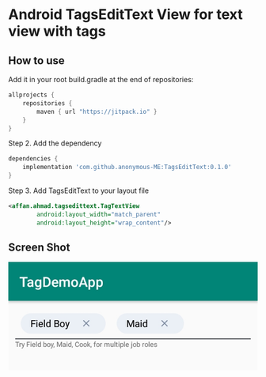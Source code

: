 # Android TagsEditText View for text view with tags

## How to use ##


Add it in your root build.gradle at the end of repositories:
```groovy
allprojects {
	repositories {
		maven { url "https://jitpack.io" }
	}
}
```
Step 2. Add the dependency
```groovy
dependencies {
	implementation 'com.github.anonymous-ME:TagsEditText:0.1.0'
}
```
Step 3. Add TagsEditText to your layout file
```xml
<affan.ahmad.tagsedittext.TagTextView
        android:layout_width="match_parent"
        android:layout_height="wrap_content"/>
```
## Screen Shot ##
![Screenshot](Screenshot.jpg)
